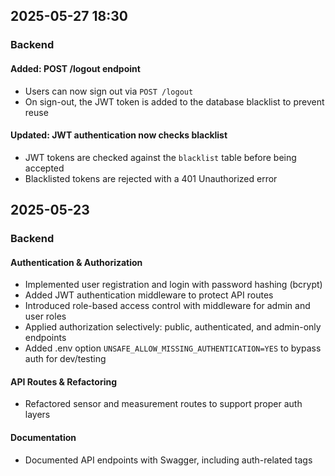 ## 2025-05-27 18:30
### Backend

#### Added: POST /logout endpoint
- Users can now sign out via `POST /logout`
- On sign-out, the JWT token is added to the database blacklist to prevent reuse

#### Updated: JWT authentication now checks blacklist
- JWT tokens are checked against the `blacklist` table before being accepted
- Blacklisted tokens are rejected with a 401 Unauthorized error

## 2025-05-23 
### Backend 
#### Authentication & Authorization
- Implemented user registration and login with password hashing (bcrypt)
- Added JWT authentication middleware to protect API routes
- Introduced role-based access control with middleware for admin and user roles
- Applied authorization selectively: public, authenticated, and admin-only endpoints
- Added .env option `UNSAFE_ALLOW_MISSING_AUTHENTICATION=YES` to bypass auth for dev/testing

#### API Routes & Refactoring
- Refactored sensor and measurement routes to support proper auth layers
#### Documentation
- Documented API endpoints with Swagger, including auth-related tags
